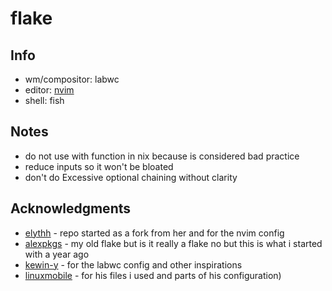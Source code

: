 # flake

## Info

- wm/compositor: labwc
- editor: [nvim](https://github.com/qfumbled/nvim)
- shell: fish
## Notes
- do not use with function in nix because is considered bad practice
- reduce inputs so it won't be bloated
- don't do Excessive optional chaining without clarity
## Acknowledgments
- [elythh](https://github.com/elythh/flake) - repo started as a fork from her and for the nvim config
- [alexpkgs](https://github.com/alexpkgs/glflake) - my old flake but is it really a flake no but this is what i started with a year ago
- [kewin-y](https://github.com/kewin-y) - for the labwc config and other inspirations
- [linuxmobile](https://github.com/linuxmobile/kaku) - for his files i used and parts of his configuration)
